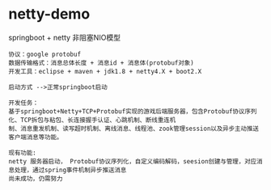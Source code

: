 # netty-demo
springboot + netty 非阻塞NIO模型


```
协议：google protobuf   
数据传输格式：消息总体长度 + 消息id + 消息体(protobuf对象)
开发工具：eclipse + maven + jdk1.8 + netty4.X + boot2.X
```
```
启动方式 -->正常springboot启动
```
```
开发任务：
基于springboot+Netty+TCP+Protobuf实现的游戏后端服务器，包含Protobuf协议序列化、TCP拆包与粘包、长连接握手认证、心跳机制、断线重连机
制、消息重发机制、读写超时机制、离线消息、线程池、zook管理session以及异步主动推送客户端消息等功能。
```
```
现有功能:
netty 服务器启动， Protobuf协议序列化，自定义编码解码，seesion创建与管理，对应消息处理，通过spring事件机制异步推送消息
尚未成功，仍需努力 
```
